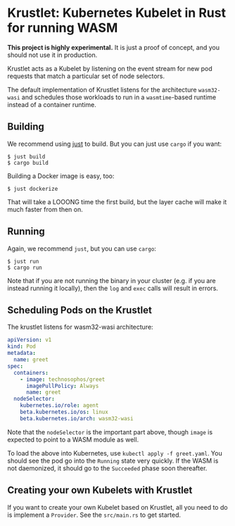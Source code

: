 # Krustlet: Kubernetes Kubelet in Rust for running WASM

**This project is highly experimental.** It is just a proof of concept, and you should not use it in production.

Krustlet acts as a Kubelet by listening on the event stream for new pod requests that match a particular set of node selectors.

The default implementation of Krustlet listens for the architecture `wasm32-wasi` and schedules those workloads to run in a `wasmtime`-based runtime instead of a container runtime.

## Building

We recommend using [just](https://github.com/casey/just) to build. But you can just use `cargo` if you want:

```console
$ just build
$ cargo build
```

Building a Docker image is easy, too:

```console
$ just dockerize
```

That will take a LOOONG time the first build, but the layer cache will make it much faster from then on.

## Running

Again, we recommend `just`, but you can use `cargo`:

```console
$ just run
$ cargo run
```

Note that if you are not running the binary in your cluster (e.g. if you are instead running it locally), then the `log` and `exec` calls will result in errors.

## Scheduling Pods on the Krustlet

The krustlet listens for wasm32-wasi architecture:

```yaml
apiVersion: v1
kind: Pod
metadata:
  name: greet
spec:
  containers:
    - image: technosophos/greet
      imagePullPolicy: Always
      name: greet
  nodeSelector:
    kubernetes.io/role: agent
    beta.kubernetes.io/os: linux
    beta.kubernetes.io/arch: wasm32-wasi
```

Note that the `nodeSelector` is the important part above, though `image` is expected to point to a WASM module as well.

To load the above into Kubernetes, use `kubectl apply -f greet.yaml`. You should see the pod go into the `Running` state very quickly. If the WASM is not daemonized, it should go to the `Succeeded` phase soon thereafter.

## Creating your own Kubelets with Krustlet

If you want to create your own Kubelet based on Krustlet, all you need to do is implement a `Provider`. See the `src/main.rs` to get started.